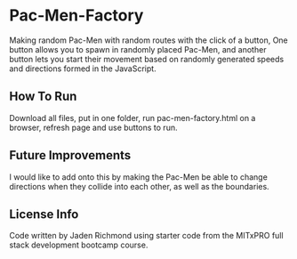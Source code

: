 # Pac-Men-Factory
Making random Pac-Men with random routes with the click of a button, One button allows you to spawn in randomly placed Pac-Men, and another button lets you start their movement based on randomly generated speeds and directions formed in the JavaScript.
## How To Run
Download all files, put in one folder, run pac-men-factory.html on a browser, refresh page and use buttons to run.
## Future Improvements
I would like to add onto this by making the Pac-Men be able to change directions when they collide into each other, as well as the boundaries.
## License Info
Code written by Jaden Richmond using starter code from the MITxPRO full stack development bootcamp course.
